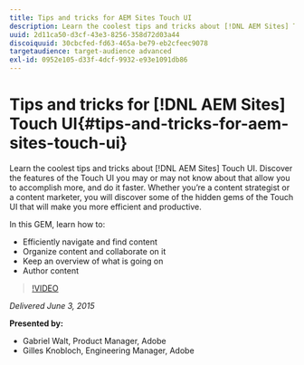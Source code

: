 ```yaml
---
title: Tips and tricks for AEM Sites Touch UI
description: Learn the coolest tips and tricks about [!DNL AEM Sites] Touch UI. Discover the features of the Touch UI you may or may not know about that allow you to accomplish more, and do it faster. Whether you’re a content strategist or a content marketer, you will discover some of the hidden gems of the Touch UI that will make you more efficient and productive.
uuid: 2d11ca50-d3cf-43e3-8256-358d72d03a44
discoiquuid: 30cbcfed-fd63-465a-be79-eb2cfeec9078
targetaudience: target-audience advanced
exl-id: 0952e105-d33f-4dcf-9932-e93e1091db86
---
```

# Tips and tricks for [!DNL AEM Sites] Touch UI{#tips-and-tricks-for-aem-sites-touch-ui}

Learn the coolest tips and tricks about [!DNL AEM Sites] Touch UI. Discover the features of the Touch UI you may or may not know about that allow you to accomplish more, and do it faster. Whether you’re a content strategist or a content marketer, you will discover some of the hidden gems of the Touch UI that will make you more efficient and productive.

In this GEM, learn how to: 

* Efficiently navigate and find content
* Organize content and collaborate on it
* Keep an overview of what is going on
* Author content

>[!VIDEO](https://video.tv.adobe.com/v/19377/?quality=9)

*Delivered June 3, 2015*

**Presented by:**

* Gabriel Walt, Product Manager, Adobe
* Gilles Knobloch, Engineering Manager, Adobe

<!--
[Get back to the Overview](https://helpx.adobe.com/experience-manager/kt/eseminars/gems/aem-index.html)
-->

